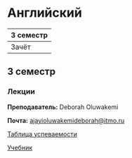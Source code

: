 # Английский

|3 семестр|
|---|
|Зачёт|

## 3 семестр
### Лекции

**Преподаватель:** Deborah Oluwakemi

**Почта:** ajayioluwakemideborah@itmo.ru

[Таблица успеваемости](https://docs.google.com/spreadsheets/d/1quL4NVfugMj99SpmpTff7xk26r1RYlB6Zk0i2-p6jgw/edit#gid=1772105772)

[Учебник](https://drive.google.com/file/d/0B5H-lwCfhG2XcVFkNGZWNGkzTFE/view)
